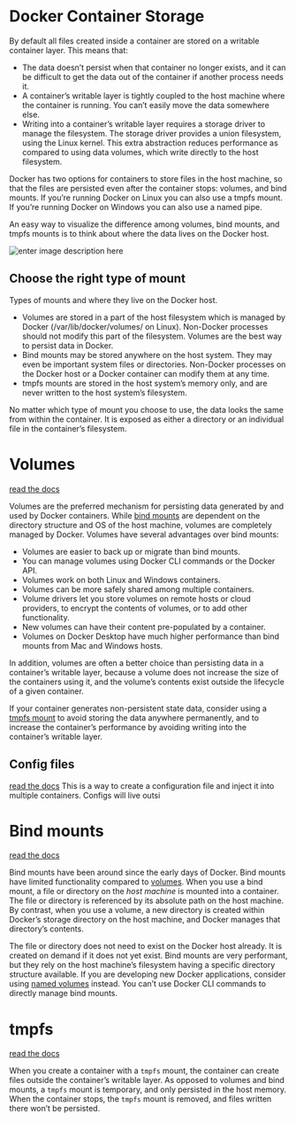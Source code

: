 # Docker Container Storage

By default all files created inside a container are stored on a writable container layer. 
This means that:

* The data doesn’t persist when that container no longer exists, and it can be difficult to get the data out of the container if another process needs it.
 * A container’s writable layer is tightly coupled to the host machine where the container is running. You can’t easily move the data somewhere else.
 * Writing into a container’s writable layer requires a storage driver to manage the filesystem. The storage driver provides a union filesystem, using the Linux kernel. This extra abstraction reduces performance as compared to using data volumes, which write directly to the host filesystem.

Docker has two options for containers to store files in the host machine, so that the files are persisted even after the container stops: volumes, and bind mounts. If you’re running Docker on Linux you can also use a tmpfs mount. If you’re running Docker on Windows you can also use a named pipe.

An easy way to visualize the difference among volumes, bind mounts, and tmpfs mounts is to think about where the data lives on the Docker host.

![enter image description here](https://github.com/joe-speedboat/workshop.docker/raw/main/images/types-of-mounts.png)
## Choose the right type of mount
Types of mounts and where they live on the Docker host.
* Volumes are stored in a part of the host filesystem which is managed by Docker (/var/lib/docker/volumes/ on Linux). Non-Docker processes should not modify this part of the filesystem. Volumes are the best way to persist data in Docker.
* Bind mounts may be stored anywhere on the host system. They may even be important system files or directories. Non-Docker processes on the Docker host or a Docker container can modify them at any time.
* tmpfs mounts are stored in the host system’s memory only, and are never written to the host system’s filesystem.

No matter which type of mount you choose to use, the data looks the same from within the container. 
It is exposed as either a directory or an individual file in the container’s filesystem.

# Volumes
[read the docs](https://docs.docker.com/storage/volumes/)

Volumes are the preferred mechanism for persisting data generated by and used by Docker containers. While [bind mounts](https://docs.docker.com/storage/bind-mounts/) are dependent on the directory structure and OS of the host machine, volumes are completely managed by Docker. Volumes have several advantages over bind mounts:

-   Volumes are easier to back up or migrate than bind mounts.
-   You can manage volumes using Docker CLI commands or the Docker API.
-   Volumes work on both Linux and Windows containers.
-   Volumes can be more safely shared among multiple containers.
-   Volume drivers let you store volumes on remote hosts or cloud providers, to encrypt the contents of volumes, or to add other functionality.
-   New volumes can have their content pre-populated by a container.
-   Volumes on Docker Desktop have much higher performance than bind mounts from Mac and Windows hosts.

In addition, volumes are often a better choice than persisting data in a container’s writable layer, because a volume does not increase the size of the containers using it, and the volume’s contents exist outside the lifecycle of a given container.

If your container generates non-persistent state data, consider using a [tmpfs mount](https://docs.docker.com/storage/tmpfs/) to avoid storing the data anywhere permanently, and to increase the container’s performance by avoiding writing into the container’s writable layer.


## Config files
[read the docs](https://docs.docker.com/engine/reference/commandline/config/)
This is a way to create a configuration file and inject it into multiple containers.
Configs will live outsi


# Bind mounts
[read the docs](https://docs.docker.com/storage/bind-mounts/)

Bind mounts have been around since the early days of Docker. Bind mounts have limited functionality compared to [volumes](https://docs.docker.com/storage/volumes/). When you use a bind mount, a file or directory on the _host machine_ is mounted into a container. The file or directory is referenced by its absolute path on the host machine. By contrast, when you use a volume, a new directory is created within Docker’s storage directory on the host machine, and Docker manages that directory’s contents.

The file or directory does not need to exist on the Docker host already. It is created on demand if it does not yet exist. Bind mounts are very performant, but they rely on the host machine’s filesystem having a specific directory structure available. If you are developing new Docker applications, consider using [named volumes](https://docs.docker.com/storage/volumes/) instead. You can’t use Docker CLI commands to directly manage bind mounts.

# tmpfs
[read the docs](https://docs.docker.com/storage/tmpfs/)

When you create a container with a `tmpfs` mount, the container can create files outside the container’s writable layer.
As opposed to volumes and bind mounts, a `tmpfs` mount is temporary, and only persisted in the host memory. When the container stops, the `tmpfs` mount is removed, and files written there won’t be persisted.

<!--stackedit_data:
eyJoaXN0b3J5IjpbLTg0MjkzMjkxNiwtMTM4OTI4NjU1NV19
-->